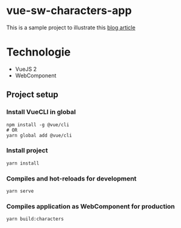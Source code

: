 # vue-sw-characters-app
This is a sample project to illustrate this [blog article](https://blog.ineat-group.com/2021/01/creer-une-application-micro-frontend-avec-vuejs/)

# Technologie
* VueJS 2
* WebComponent

## Project setup
### Install VueCLI in global 
```
npm install -g @vue/cli
# OR
yarn global add @vue/cli
```

### Install project
```
yarn install
```

### Compiles and hot-reloads for development
```
yarn serve
```

### Compiles application as WebComponent for production
```
yarn build:characters
```
